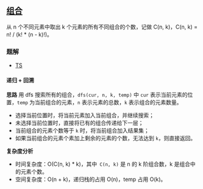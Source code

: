 ## [组合](https://leetcode.cn/problems/combinations/)
从 n 个不同元素中取出 k 个元素的所有不同组合的个数，记做 C(n, k)，C(n, k) = n! / (k! * (n - k)!)。

### 题解
+ [TS](../../ts/128/77.ts)

#### 递归 + 回溯
**思路**
用 dfs 搜索所有的组合，`dfs(cur, n, k, temp)` 中 `cur` 表示当前元素的位置，`temp` 为当前组合的元素，`n` 表示元素的总数，`k` 表示组合的元素数量。
+ 选择当前位置时，将当前元素加入当前组合，并继续搜索；
+ 未选择当前位置时，直接将已有的组合传递给下一层；
+ 当前组合的元素个数等于 `k` 时，将当前组合加入结果集；
+ 如果当前组合的元素个素加上剩余的元素的个数，无法达到 `k`，则直接返回。

**复杂度分析**
+ 时间复杂度：O(C(n, k) * k)，其中` C(n, k)` 是 n 的 k 阶组合数，k 是组合中的元素个数。
+ 空间复杂度：O(n + k)，递归栈的占用 O(n)，temp 占用 O(k)。
